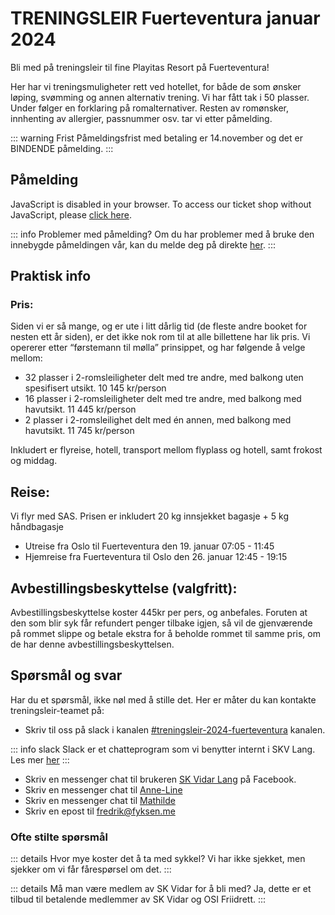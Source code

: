 # TRENINGSLEIR Fuerteventura januar 2024


Bli med på treningsleir til fine Playitas Resort på Fuerteventura!

Her har vi treningsmuligheter rett ved hotellet, for både de som ønsker løping, svømming og annen alternativ trening. Vi har fått tak i 50 plasser. Under følger en forklaring på romalternativer. Resten av romønsker, innhenting av allergier, passnummer osv. tar vi etter påmelding. 


::: warning Frist
Påmeldingsfrist med betaling er 14.november og det er BINDENDE påmelding. 
:::


## Påmelding


<script setup>
import { onMounted } from 'vue';

onMounted(() => {
  // Add the CSS to the document's head
  const cssLink = document.createElement("link");
  cssLink.rel = "stylesheet";
  cssLink.type = "text/css";
  cssLink.href = "https://tickets.skvidar.run/SKV/treningsleir-V23/widget/v1.css";
  document.head.appendChild(cssLink);

  // Add the JavaScript to the document's head
  const jsScript = document.createElement("script");
  jsScript.type = "text/javascript";
  jsScript.src = "https://tickets.skvidar.run/widget/v1.en.js";
  jsScript.async = true;
  document.head.appendChild(jsScript);
});
</script>

<pretix-widget event="https://tickets.skvidar.run/SKV/treningsleir-V23/"></pretix-widget>
<noscript>
  <div class="pretix-widget">
    <div class="pretix-widget-info-message">
      JavaScript is disabled in your browser. To access our ticket shop without JavaScript, please <a target="_blank" rel="noopener" href="https://tickets.skvidar.run/SKV/treningsleir-V23/">click here</a>.
    </div>
  </div>
</noscript>

::: info Problemer med påmelding?
Om du har problemer med å bruke den innebygde påmeldingen vår, kan du melde deg på direkte [her](https://tickets.skvidar.run/SKV/treningsleir-V23/).
:::

## Praktisk info

### Pris: 
Siden vi er så mange, og er ute i litt dårlig tid (de fleste andre booket for nesten ett år siden), er det ikke nok rom til at alle billettene har lik pris. Vi opererer etter “førstemann til mølla” prinsippet, og har følgende å velge mellom: 

* 32 plasser i 2-romsleiligheter delt med tre andre, med balkong uten spesifisert utsikt. 10 145 kr/person
* 16 plasser i 2-romsleiligheter delt med tre andre, med balkong med havutsikt. 11 445 kr/person
* 2 plasser i 2-romsleilighet delt med én annen, med balkong med havutsikt. 11 745 kr/person

Inkludert er flyreise, hotell, transport mellom flyplass og hotell, samt frokost og middag. 

## Reise: 
Vi flyr med SAS. Prisen er inkludert 20 kg innsjekket bagasje + 5 kg håndbagasje


* ​​Utreise fra Oslo til Fuerteventura den 19. januar 07:05 - 11:45
* Hjemreise fra Fuerteventura til Oslo den 26. januar 12:45 - 19:15


## Avbestillingsbeskyttelse (valgfritt):
Avbestillingsbeskyttelse koster 445kr per pers, og anbefales. Foruten at den som blir syk får refundert penger tilbake igjen, så vil de gjenværende på rommet slippe og betale ekstra for å beholde rommet til samme pris, om de har denne avbestillingsbeskyttelsen.

## Spørsmål og svar

Har du et spørsmål, ikke nøl med å stille det.  Her er måter du kan kontakte treningsleir-teamet på:

* Skriv til oss på slack i kanalen [#treningsleir-2024-fuerteventura](https://join.slack.com/share/enQtNjAyNjUzODQwNDU0OS04MzhkYzllMWJiZmU1MDFhZjM4YzM3ZjAyYzY1Y2EzNjdiZjI1ZDUwY2VlODkzYjU5ZWQ0ZGNlNWQ5ZGQ2MGQ4) kanalen.

::: info slack
Slack er et chatteprogram som vi benytter internt i SKV Lang. Les mer [her](diverse/chat)
:::

* Skriv en messenger chat til brukeren [SK Vidar Lang](https://www.facebook.com/SKVidarLang) på Facebook.
* Skriv en messenger chat til [Anne-Line](https://www.facebook.com/annelmc)
* Skriv en messenger chat til [Mathilde](https://www.facebook.com/mathilde.theis1)
* Skriv en epost til fredrik@fyksen.me

### Ofte stilte spørsmål

::: details Hvor mye koster det å ta med sykkel?
Vi har ikke sjekket, men sjekker om vi får fårespørsel om det.
:::

::: details Må man være medlem av SK Vidar for å bli med?
Ja, dette er et tilbud til betalende medlemmer av SK Vidar og OSI Friidrett.
:::
